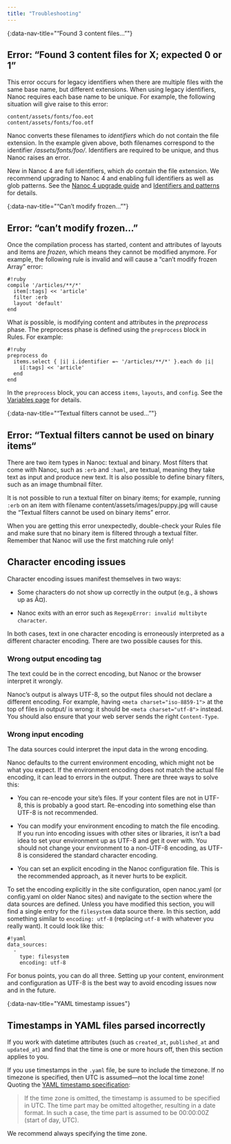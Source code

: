 ```yaml
---
title: "Troubleshooting"
---
```


{:data-nav-title="“Found 3 content files…”"}
## Error: “Found 3 content files for X; expected 0 or 1”

This error occurs for legacy identifiers when there are multiple files with the same base name, but different extensions. When using legacy identifiers, Nanoc requires each base name to be unique. For example, the following situation will give raise to this error:

	content/assets/fonts/foo.eot
	content/assets/fonts/foo.otf

Nanoc converts these filenames to _identifiers_ which do not contain the file extension. In the example given above, both filenames correspond to the identifier _/assets/fonts/foo/_. Identifiers are required to be unique, and thus Nanoc raises an error.

New in Nanoc 4 are full identifiers, which _do_ contain the file extension. We recommend upgrading to Nanoc 4 and enabling full identifiers as well as glob patterns. See the [Nanoc 4 upgrade guide](/doc/nanoc-4-upgrade-guide/) and [Identifiers and patterns](/doc/identifiers-and-patterns/) for details.

{:data-nav-title="“Can’t modify frozen…”"}
## Error: “can’t modify frozen…”

Once the compilation process has started, content and attributes of layouts and items are _frozen_, which means they cannot be modified anymore. For example, the following rule is invalid and will cause a “can’t modify frozen Array” error:

	#!ruby
	compile '/articles/**/*'
	  item[:tags] << 'article'
	  filter :erb
	  layout 'default'
	end

What _is_ possible, is modifying content and attributes in the _preprocess_ phase. The preprocess phase is defined using the `preprocess` block in Rules. For example:

	#!ruby
	preprocess do
	  items.select { |i| i.identifier =~ '/articles/**/*' }.each do |i|
	    i[:tags] << 'article'
	  end
	end

In the `preprocess` block, you can access `items`, `layouts`, and `config`. See the [Variables page](/doc/reference/variables/) for details.

{:data-nav-title="“Textual filters cannot be used…”"}
## Error: “Textual filters cannot be used on binary items“

There are two item types in Nanoc: textual and binary. Most filters that come with Nanoc, such as `:erb` and `:haml`, are textual, meaning they take text as input and produce new text. It is also possible to define binary filters, such as an image thumbnail filter.

It is not possible to run a textual filter on binary items; for example, running `:erb` on an item with filename <span class="filename">content/assets/images/puppy.jpg</span> will cause the “Textual filters cannot be used on binary items” error.

When you are getting this error unexpectedly, double-check your Rules file and make sure that no binary item is filtered through a textual filter. Remember that Nanoc will use the first matching rule only!

## Character encoding issues

Character encoding issues manifest themselves in two ways:

* Some characters do not show up correctly in the output (e.g., ä shows up as Ã¤).

* Nanoc exits with an error such as `RegexpError: invalid multibyte character`.

In both cases, text in one character encoding is erroneously interpreted as a different character encoding. There are two possible causes for this.

### Wrong output encoding tag

The text could be in the correct encoding, but Nanoc or the browser interpret it wrongly.

Nanoc’s output is always UTF-8, so the output files should not declare a different encoding. For example, having `<meta charset="iso-8859-1">` at the top of files in <span class="filename">output/</span> is wrong: it should be `<meta charset="utf-8">` instead. You should also ensure that your web server sends the right `Content-Type`.

### Wrong input encoding

The data sources could interpret the input data in the wrong encoding.

Nanoc defaults to the current environment encoding, which might not be what you expect. If the environment encoding does not match the actual file encoding, it can lead to errors in the output. There are three ways to solve this:

* You can re-encode your site’s files. If your content files are not in UTF-8, this is probably a good start. Re-encoding into something else than UTF-8 is not recommended.

* You can modify your environment encoding to match the file encoding. If you run into encoding issues with other sites or libraries, it isn’t a bad idea to set your environment up as UTF-8 and get it over with. You should not change your environment to a non-UTF-8 encoding, as UTF-8 is considered the standard character encoding.

* You can set an explicit encoding in the Nanoc configuration file. This is the recommended approach, as it never hurts to be explicit.

To set the encoding explicitly in the site configuration, open <span class="filename">nanoc.yaml</span> (or <span class="filename">config.yaml</span> on older Nanoc sites) and navigate to the section where the data sources are defined. Unless you have modified this section, you will find a single entry for the `filesystem` data source there. In this section, add something similar to `encoding: utf-8` (replacing `utf-8` with whatever you really want). It could look like this:

	#!yaml
	data_sources:
	  -
	    type: filesystem
	    encoding: utf-8

For bonus points, you can do all three. Setting up your content, environment and configuration as UTF-8 is the best way to avoid encoding issues now and in the future.

{:data-nav-title="YAML timestamp issues"}
## Timestamps in YAML files parsed incorrectly

If you work with datetime attributes (such as `created_at`, `published_at` and `updated_at`) and find that the time is one or more hours off, then this section applies to you.

If you use timestamps in the `.yaml` file, be sure to include the timezone. If no timezone is specified, then UTC is assumed—not the local time zone! Quoting the [YAML timestamp specification](http://yaml.org/type/timestamp.html):

> If the time zone is omitted, the timestamp is assumed to be specified in UTC. The time part may be omitted altogether, resulting in a date format. In such a case, the time part is assumed to be 00:00:00Z (start of day, UTC).

We recommend always specifying the time zone.
